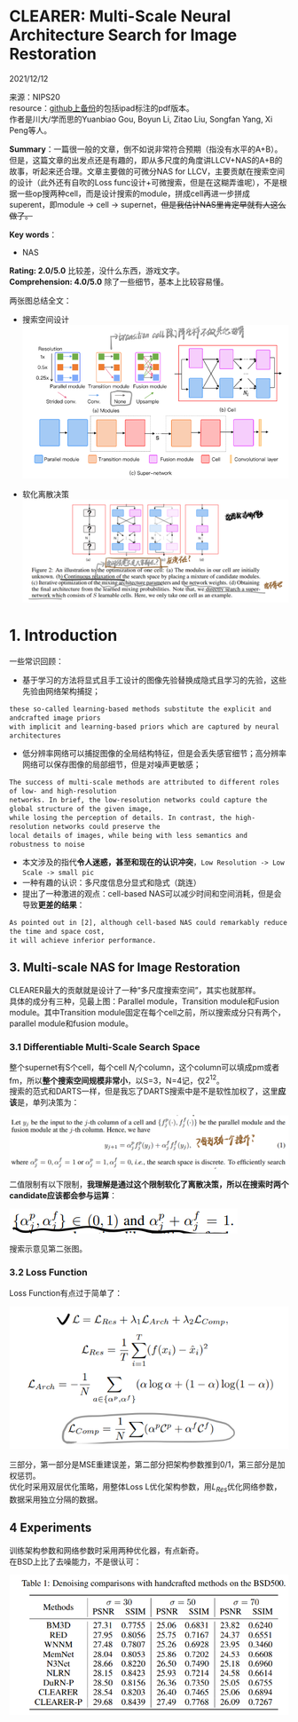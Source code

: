 # CLEARER: Multi-Scale Neural Architecture Search for Image Restoration  

2021/12/12  

来源：NIPS20  
resource：[github上备份](https://github.com/YouCaiJun98/YouCaiJun98.github.io/blob/master/articles/CV/Restoration/CLEARER(NAS%2BLLCV%2CSCU).pdf)的包括ipad标注的pdf版本。  
作者是川大/学而思的Yuanbiao Gou, Boyun Li, Zitao Liu, Songfan Yang, Xi Peng等人。  

**Summary**：一篇很一般的文章，倒不如说非常符合预期（指没有水平的A+B）。但是，这篇文章的出发点还是有趣的，即从多尺度的角度讲LLCV+NAS的A+B的故事，听起来还合理。文章主要做的可微分NAS for LLCV，主要贡献在搜索空间的设计（此外还有自吹的Loss func设计+可微搜索，但是在这糊弄谁呢），不是根据一些op搜两种cell，而是设计搜索的module，拼成cell再进一步拼成superent，即module -> cell -> supernet，~~但是我估计NAS里肯定早就有人这么做了。~~    

**Key words**：  
* NAS  

**Rating: 2.0/5.0** 比较差，没什么东西，游戏文字。  
**Comprehension: 4.0/5.0** 除了一些细节，基本上比较容易懂。   

两张图总结全文：
* 搜索空间设计    
![](https://raw.githubusercontent.com/YouCaiJun98/MyPicBed/main/imgs/202112120001.png)  

* 软化离散决策  
![](https://raw.githubusercontent.com/YouCaiJun98/MyPicBed/main/imgs/202112120002.png)  

# 1. Introduction  
一些常识回顾：  
* 基于学习的方法将显式且手工设计的图像先验替换成隐式且学习的先验，这些先验由网络架构捕捉；  

```  
these so-called learning-based methods substitute the explicit and andcrafted image priors 
with implicit and learning-based priors which are captured by neural architectures
```  

* 低分辨率网络可以捕捉图像的全局结构特征，但是会丢失感官细节；高分辨率网络可以保存图像的局部细节，但是对噪声更敏感；

```  
The success of multi-scale methods are attributed to different roles of low- and high-resolution 
networks. In brief, the low-resolution networks could capture the global structure of the given image, 
while losing the perception of details. In contrast, the high-resolution networks could preserve the 
local details of images, while being with less semantics and robustness to noise
```  

* 本文涉及的指代**令人迷惑，甚至和现在的认识冲突**，`Low Resolution -> Low Scale -> small pic`  
* 一种有趣的认识：多尺度信息分显式和隐式（跳连）  
* 提出了一种激进的观点：cell-based NAS可以减少时间和空间消耗，但是会导致**更差的结果**：  

```  
As pointed out in [2], although cell-based NAS could remarkably reduce the time and space cost, 
it will achieve inferior performance.
```  

## 3. Multi-scale NAS for Image Restoration  
CLEARER最大的贡献就是设计了一种“多尺度搜索空间”，其实也就那样。  
具体的成分有三种，见最上图：Parallel module，Transition module和Fusion module。其中Transition module固定在每个cell之前，所以搜索成分只有两个，parallel module和fusion module。  

### 3.1 Differentiable Multi-Scale Search Space  
整个supernet有S个cell，每个cell $N_i$个column，这个column可以填成pm或者fm，所以**整个搜索空间规模非常小**，以S=3，N=4记，仅$2^{12}$。  
搜索的范式和DARTS一样，但是我忘了DARTS搜索中是不是软性加权了，这里**应该**是，单列决策为：  

![](https://raw.githubusercontent.com/YouCaiJun98/MyPicBed/main/imgs/202112120003.png)  

二值限制有以下限制，**我理解是通过这个限制软化了离散决策，所以在搜索时两个candidate应该都会参与运算**：  

![](https://raw.githubusercontent.com/YouCaiJun98/MyPicBed/main/imgs/202112120004.png)  

搜索示意见第二张图。  

### 3.2 Loss Function  
Loss Function有点过于简单了：  

![](https://raw.githubusercontent.com/YouCaiJun98/MyPicBed/main/imgs/202112120005.png)  

三部分，第一部分是MSE重建误差，第二部分把架构参数推到0/1，第三部分是加权惩罚。  
优化时采用双层优化策略，用整体Loss L优化架构参数，用$L_{Res}$优化网络参数，数据采用独立分隔的数据。  

## 4 Experiments  
训练架构参数和网络参数时采用两种优化器，有点新奇。  
在BSD上比了去噪能力，不是很认可：  

![](https://raw.githubusercontent.com/YouCaiJun98/MyPicBed/main/imgs/202112120006.png)  

